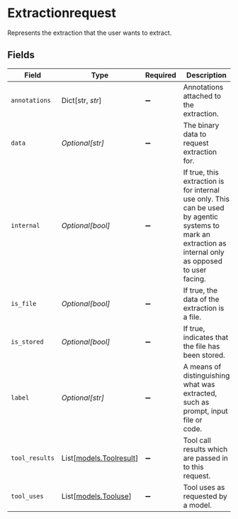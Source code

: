 # Extractionrequest

Represents the extraction that the user wants to extract.


## Fields

| Field                                                                                                                                                    | Type                                                                                                                                                     | Required                                                                                                                                                 | Description                                                                                                                                              |
| -------------------------------------------------------------------------------------------------------------------------------------------------------- | -------------------------------------------------------------------------------------------------------------------------------------------------------- | -------------------------------------------------------------------------------------------------------------------------------------------------------- | -------------------------------------------------------------------------------------------------------------------------------------------------------- |
| `annotations`                                                                                                                                            | Dict[str, *str*]                                                                                                                                         | :heavy_minus_sign:                                                                                                                                       | Annotations attached to the extraction.                                                                                                                  |
| `data`                                                                                                                                                   | *Optional[str]*                                                                                                                                          | :heavy_minus_sign:                                                                                                                                       | The binary data to request extraction for.                                                                                                               |
| `internal`                                                                                                                                               | *Optional[bool]*                                                                                                                                         | :heavy_minus_sign:                                                                                                                                       | If true, this extraction is for internal use only. This can be used by agentic<br/>systems to mark an extraction as internal only as opposed to user facing. |
| `is_file`                                                                                                                                                | *Optional[bool]*                                                                                                                                         | :heavy_minus_sign:                                                                                                                                       | If true, the data of the extraction is a file.                                                                                                           |
| `is_stored`                                                                                                                                              | *Optional[bool]*                                                                                                                                         | :heavy_minus_sign:                                                                                                                                       | If true, indicates that the file has been stored.                                                                                                        |
| `label`                                                                                                                                                  | *Optional[str]*                                                                                                                                          | :heavy_minus_sign:                                                                                                                                       | A means of distinguishing what was extracted, such as prompt, input file or<br/>code.                                                                    |
| `tool_results`                                                                                                                                           | List[[models.Toolresult](../models/toolresult.md)]                                                                                                       | :heavy_minus_sign:                                                                                                                                       | Tool call results which are passed in to this request.                                                                                                   |
| `tool_uses`                                                                                                                                              | List[[models.Tooluse](../models/tooluse.md)]                                                                                                             | :heavy_minus_sign:                                                                                                                                       | Tool uses as requested by a model.                                                                                                                       |